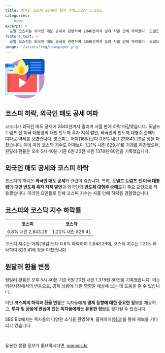 ```yaml
---
title: 외국인 코스피 2840선 팔자 후퇴…코스닥 1.21%↓
categories:
  - News
excerpt: >
  금일 코스피는 외국인 매도 공세와 관련하여 2840선까지 밀려 사흘 만에 하락했다. 도널드 트럼프 전 미국 대통령의 대만 반도체 흑자 발언과 외국인의 반도체 대형주 순매도가 약세를 부추겼다. 또한 코스닥 지수는 어제보다 1.21% 하락한 829.41로 마감되었고, 원달러 환율은 오후 5시 40분 기준 6원 20전 내린 1378원 80전으로 기록됐다. SBS Biz는 여러분의 제보를 기다리고 있습니다. (url.kr/9pghjn)
feature_text: >
  금일 코스피는 외국인 매도 공세와 관련하여 2840선까지 밀려 사흘 만에 하락했다. 도널드 트럼프 전 미국 대통령의 대만 반도체 흑자 발언과 외국인의 반도체 대형주 순매도가 약세를 부추겼다. 또한 코스닥 지수는 어제보다 1.21% 하락한 829.41로 마감되었고, 원달러 환율은 오후 5시 40분 기준 6원 20전 내린 1378원 80전으로 기록됐다. SBS Biz는 여러분의 제보를 기다리고 있습니다. (url.kr/9pghjn)
image: '/assets/img/newspaper.png'
---
```


<p><img src="/assets/img/news.png" alt="rentncar 속보" /></p>

<h2>코스피 하락, 외국인 매도 공세 여파</h2>

<p data-ke-size="size16">코스피가 외국인 매도 공세에 2840선까지 밀리며 사흘 만에 하락 마감했습니다. 도널드 트럼프 전 미국 대통령의 대만 반도체 흑자 지적 발언, 외국인의 반도체 대형주 순매도 여파로 약세를 보였습니다. 코스피는 어제(16일)보다 0.8% 내린 2천843.29로 장을 마쳤습니다. 이에 따라 코스닥 지수도 어제보다 1.21% 내린 829.41로 거래를 마감했으며, 원달러 환율은 오후 5시 40분 기준 6원 20전 내린 1378원 80전을 기록했습니다.</p>

<h2 data-ke-size="size26">외국인 매도 공세와 코스피 하락</h2>

<p data-ke-size="size16">코스피의 하락은 <b>외국인 매도 공세</b>와 관련이 깊습니다. 특히, <b>도널드 트럼프 전 미국 대통령</b>의 <b>대만 반도체 흑자 지적 발언</b>과 외국인의 <b>반도체 대형주 순매도</b>가 주요 요인으로 작용했습니다. 이러한 요인들로 인해 코스피 지수는 사흘 만에 하락을 경험했습니다.</p>

<h2 data-ke-size="size26">코스피와 코스닥 지수 하락률</h2>

<table>
  <tr>
    <td style="text-align: center; height: 17px;"><b>코스피</b></td>
    <td style="text-align: center; height: 17px;"><b>코스닥</b></td>
  </tr>
  <tr>
    <td style="text-align: center; height: 17px;">0.8% 내린 2,843.29</td>
    <td style="text-align: center; height: 17px;">1.21% 내린 829.41</td>
  </tr>
</table>

<p data-ke-size="size16">코스피 지수는 어제(16일)보다 0.8% 하락하여 2,843.29에, 코스닥 지수는 1.21% 하락하여 829.41에 장을 마쳤습니다.</p>

<h2 data-ke-size="size26">원달러 환율 변동</h2>

<p data-ke-size="size16">원달러 환율은 오후 5시 40분 기준 6원 20전 내린 1,378원 80전을 기록했습니다. 이는 외환시장에서의 변동으로, 경제 상황에 대한 영향을 예상해 보는 데 도움을 줄 수 있습니다.</p>

<p data-ke-size="size16">이번 <b>코스피의 하락과 환율 변동</b>은 독자들에게 <b>경제 동향에 대한 중요한 정보</b>를 제공하고, <b>투자 및 금융에 관심이 있는 독자들에게는 유용한 정보</b>로 평가될 수 있습니다.</p>

<p data-ke-size="size16">SBS Biz에서는 독자들의 다양한 소식을 환영하며, 홈페이지(<a href="https://url.kr/9pghjn">링크</a>)를 통해 제보를 기다리고 있습니다.</p>

<p data-ke-size="size16">&nbsp;</p>
유용한 생활 정보가 필요하시다면, <a href="https://opensis.kr" rel="dofollow">opensis.kr</a>



